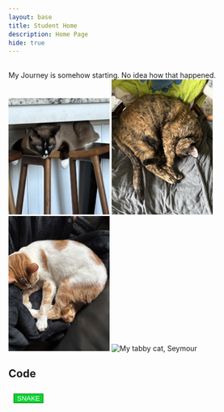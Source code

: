 ```yaml
---
layout: base
title: Student Home 
description: Home Page
hide: true
---
```

<style>

button {
  color:white;
  background-color:#0dd134;
  margin:10px;
  border: 1px solid green;
}
</style>

<br>
My Journey is somehow starting. No idea how that happened.
<br>

<img src="/images/IMG_0125.jpg" alt="My siamese cat, Charlie" style="width:200px;length:200px;">
<img src="/images/IMG_0470.jpg" alt="My tortoise shell cat, Lisa" style="width:200px;length:200px;">
<img src="/images/IMG_0471.jpg" alt="My orange cat, Bart" style="width:200px;length:200px;">
<img src="/images/IMG_0473.jpg" alt="My tabby cat, Seymour" style="width:200px;length:200px;">

## Code

<a href="aboutme.html">
<button> SNAKE</button>
</a>